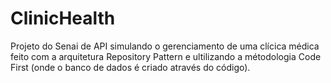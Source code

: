 # ClinicHealth
Projeto do Senai de API simulando o gerenciamento de uma clícica médica feito com a arquitetura Repository Pattern e ultilizando a métodologia Code First (onde o banco de dados é criado através do código).

